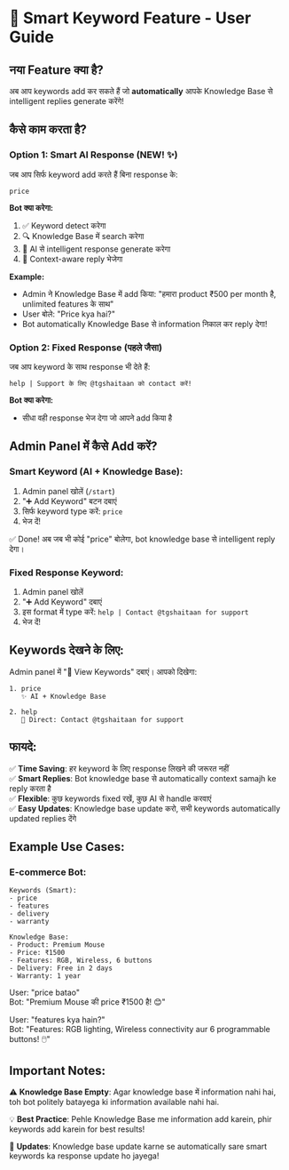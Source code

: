 # 🔑 Smart Keyword Feature - User Guide

## नया Feature क्या है?

अब आप keywords add कर सकते हैं जो **automatically** आपके Knowledge Base से intelligent replies generate करेंगे!

## कैसे काम करता है?

### Option 1: Smart AI Response (NEW! ✨)
जब आप सिर्फ keyword add करते हैं बिना response के:
```
price
```

**Bot क्या करेगा:**
1. ✅ Keyword detect करेगा
2. 🔍 Knowledge Base में search करेगा
3. 🧠 AI से intelligent response generate करेगा
4. 💬 Context-aware reply भेजेगा

**Example:**
- Admin ने Knowledge Base में add किया: "हमारा product ₹500 per month है, unlimited features के साथ"
- User बोले: "Price kya hai?"
- Bot automatically Knowledge Base से information निकाल कर reply देगा!

### Option 2: Fixed Response (पहले जैसा)
जब आप keyword के साथ response भी देते हैं:
```
help | Support के लिए @tgshaitaan को contact करें!
```

**Bot क्या करेगा:**
- सीधा वही response भेज देगा जो आपने add किया है

## Admin Panel में कैसे Add करें?

### Smart Keyword (AI + Knowledge Base):
1. Admin panel खोलें (`/start`)
2. "➕ Add Keyword" बटन दबाएं
3. सिर्फ keyword type करें: `price`
4. भेज दें!

✅ Done! अब जब भी कोई "price" बोलेगा, bot knowledge base से intelligent reply देगा।

### Fixed Response Keyword:
1. Admin panel खोलें
2. "➕ Add Keyword" दबाएं
3. इस format में type करें: `help | Contact @tgshaitaan for support`
4. भेज दें!

## Keywords देखने के लिए:

Admin panel में "🔑 View Keywords" दबाएं। आपको दिखेगा:

```
1. price
   ✨ AI + Knowledge Base

2. help
   📝 Direct: Contact @tgshaitaan for support
```

## फायदे:

✅ **Time Saving**: हर keyword के लिए response लिखने की जरूरत नहीं  
✅ **Smart Replies**: Bot knowledge base से automatically context samajh ke reply करता है  
✅ **Flexible**: कुछ keywords fixed रखें, कुछ AI से handle करवाएं  
✅ **Easy Updates**: Knowledge base update करो, सभी keywords automatically updated replies देंगे  

## Example Use Cases:

### E-commerce Bot:
```
Keywords (Smart):
- price
- features
- delivery
- warranty

Knowledge Base:
- Product: Premium Mouse
- Price: ₹1500
- Features: RGB, Wireless, 6 buttons
- Delivery: Free in 2 days
- Warranty: 1 year
```

User: "price batao"  
Bot: "Premium Mouse की price ₹1500 है! 😊"

User: "features kya hain?"  
Bot: "Features: RGB lighting, Wireless connectivity aur 6 programmable buttons! 🖱️"

## Important Notes:

⚠️ **Knowledge Base Empty**: Agar knowledge base में information nahi hai, toh bot politely batayega ki information available nahi hai.

💡 **Best Practice**: Pehle Knowledge Base me information add karein, phir keywords add karein for best results!

🔄 **Updates**: Knowledge base update karne se automatically sare smart keywords ka response update ho jayega!
